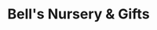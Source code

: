 ---
title: "Bell's Nursery & Gifts"
url: /anchorage/bells-nursery-and-gifts/
shop: garden centre
---